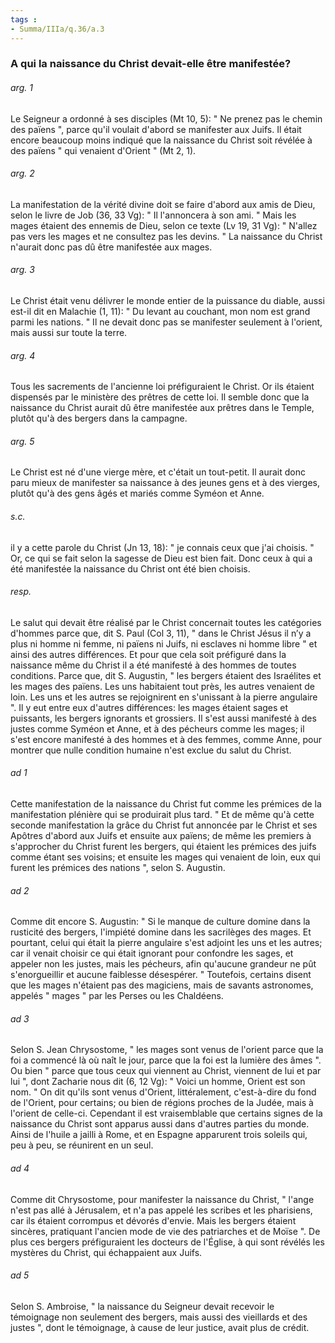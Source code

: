 ```yaml
---
tags : 
- Summa/IIIa/q.36/a.3
---
```


### A qui la naissance du Christ devait-elle être manifestée?

###### arg. 1
Le Seigneur a ordonné à ses disciples (Mt 10, 5): " Ne prenez pas le chemin des païens ", parce qu'il voulait d'abord se manifester aux Juifs. Il était encore beaucoup moins indiqué que la naissance du Christ soit révélée à des païens " qui venaient d'Orient " (Mt 2, 1). 

###### arg. 2
La manifestation de la vérité divine doit se faire d'abord aux amis de Dieu, selon le livre de Job (36, 33 Vg): " Il l'annoncera à son ami. " Mais les mages étaient des ennemis de Dieu, selon ce texte (Lv 19, 31 Vg): " N'allez pas vers les mages et ne consultez pas les devins. " La naissance du Christ n'aurait donc pas dû être manifestée aux mages. 

###### arg. 3
Le Christ était venu délivrer le monde entier de la puissance du diable, aussi est-il dit en Malachie (1, 11): " Du levant au couchant, mon nom est grand parmi les nations. " Il ne devait donc pas se manifester seulement à l'orient, mais aussi sur toute la terre. 

###### arg. 4
Tous les sacrements de l'ancienne loi préfiguraient le Christ. Or ils étaient dispensés par le ministère des prêtres de cette loi. Il semble donc que la naissance du Christ aurait dû être manifestée aux prêtres dans le Temple, plutôt qu'à des bergers dans la campagne. 

###### arg. 5
Le Christ est né d'une vierge mère, et c'était un tout-petit. Il aurait donc paru mieux de manifester sa naissance à des jeunes gens et à des vierges, plutôt qu'à des gens âgés et mariés comme Syméon et Anne. 

###### s.c.
il y a cette parole du Christ (Jn 13, 18): " je connais ceux que j'ai choisis. " Or, ce qui se fait selon la sagesse de Dieu est bien fait. Donc ceux à qui a été manifestée la naissance du Christ ont été bien choisis. 

###### resp.
Le salut qui devait être réalisé par le Christ concernait toutes les catégories d'hommes parce que, dit S. Paul (Col 3, 11), " dans le Christ Jésus il n’y a plus ni homme ni femme, ni païens ni Juifs, ni esclaves ni homme libre " et ainsi des autres différences. Et pour que cela soit préfiguré dans la naissance même du Christ il a été manifesté à des hommes de toutes conditions. Parce que, dit S. Augustin, " les bergers étaient des Israélites et les mages des païens. Les uns habitaient tout près, les autres venaient de loin. Les uns et les autres se rejoignirent en s'unissant à la pierre angulaire ". Il y eut entre eux d'autres différences: les mages étaient sages et puissants, les bergers ignorants et grossiers. Il s'est aussi manifesté à des justes comme Syméon et Anne, et à des pécheurs comme les mages; il s'est encore manifesté à des hommes et à des femmes, comme Anne, pour montrer que nulle condition humaine n'est exclue du salut du Christ. 

###### ad 1
Cette manifestation de la naissance du Christ fut comme les prémices de la manifestation plénière qui se produirait plus tard. " Et de même qu'à cette seconde manifestation la grâce du Christ fut annoncée par le Christ et ses Apôtres d'abord aux Juifs et ensuite aux païens; de même les premiers à s'approcher du Christ furent les bergers, qui étaient les prémices des juifs comme étant ses voisins; et ensuite les mages qui venaient de loin, eux qui furent les prémices des nations ", selon S. Augustin. 

###### ad 2
Comme dit encore S. Augustin: " Si le manque de culture domine dans la rusticité des bergers, l'impiété domine dans les sacrilèges des mages. Et pourtant, celui qui était la pierre angulaire s'est adjoint les uns et les autres; car il venait choisir ce qui était ignorant pour confondre les sages, et appeler non les justes, mais les pécheurs, afin qu'aucune grandeur ne pût s'enorgueillir et aucune faiblesse désespérer. " Toutefois, certains disent que les mages n'étaient pas des magiciens, mais de savants astronomes, appelés " mages " par les Perses ou les Chaldéens. 

###### ad 3
Selon S. Jean Chrysostome, " les mages sont venus de l'orient parce que la foi a commencé là où naît le jour, parce que la foi est la lumière des âmes ". Ou bien " parce que tous ceux qui viennent au Christ, viennent de lui et par lui ", dont Zacharie nous dit (6, 12 Vg): " Voici un homme, Orient est son nom. " On dit qu'ils sont venus d'Orient, littéralement, c'est-à-dire du fond de l'Orient, pour certains; ou bien de régions proches de la Judée, mais à l'orient de celle-ci. Cependant il est vraisemblable que certains signes de la naissance du Christ sont apparus aussi dans d'autres parties du monde. Ainsi de l'huile a jailli à Rome, et en Espagne apparurent trois soleils qui, peu à peu, se réunirent en un seul. 

###### ad 4
Comme dit Chrysostome, pour manifester la naissance du Christ, " l'ange n'est pas allé à Jérusalem, et n'a pas appelé les scribes et les pharisiens, car ils étaient corrompus et dévorés d'envie. Mais les bergers étaient sincères, pratiquant l'ancien mode de vie des patriarches et de Moïse ". De plus ces bergers préfiguraient les docteurs de l'Église, à qui sont révélés les mystères du Christ, qui échappaient aux Juifs. 

###### ad 5
Selon S. Ambroise, " la naissance du Seigneur devait recevoir le témoignage non seulement des bergers, mais aussi des vieillards et des justes ", dont le témoignage, à cause de leur justice, avait plus de crédit. 

